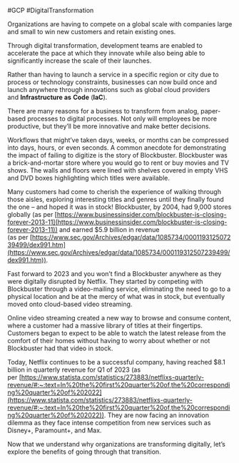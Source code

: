 #GCP #DigitalTransformation 

Organizations are having to compete on a global scale with companies large and small to win new customers and retain existing ones. 

Through digital transformation, development teams are enabled to accelerate the pace at which they innovate while also being able to significantly increase the scale of their launches.

Rather than having to launch a service in a specific region or city due to process or technology constraints, businesses can now build once and launch anywhere through innovations such as global cloud providers and **Infrastructure as** **Code** (**IaC**).

There are many reasons for a business to transform from analog, paper-based processes to digital processes. Not only will employees be more productive, but they’ll be more innovative and make better decisions. 

Workflows that might’ve taken days, weeks, or months can be compressed into days, hours, or even seconds. A common anecdote for demonstrating the impact of failing to digitize is the story of Blockbuster. Blockbuster was a brick-and-mortar store where you would go to rent or buy movies and TV shows. The walls and floors were lined with shelves covered in empty VHS and DVD boxes highlighting which titles were available.

Many customers had come to cherish the experience of walking through those aisles, exploring interesting titles and genres until they finally found the one – and hoped it was in stock! Blockbuster, by 2004, had 9,000 stores globally (as per [https://www.businessinsider.com/blockbuster-is-closing-forever-2013-11](https://www.businessinsider.com/blockbuster-is-closing-forever-2013-11)) and earned $5.9 billion in revenue (as per [https://www.sec.gov/Archives/edgar/data/1085734/000119312507239499/dex991.htm](https://www.sec.gov/Archives/edgar/data/1085734/000119312507239499/dex991.htm)).

Fast forward to 2023 and you won’t find a Blockbuster anywhere as they were digitally disrupted by Netflix. They started by competing with Blockbuster through a video-mailing service, eliminating the need to go to a physical location and be at the mercy of what was in stock, but eventually moved onto cloud-based video streaming. 

Online video streaming created a new way to browse and consume content, where a customer had a massive library of titles at their fingertips. Customers began to expect to be able to watch the latest release from the comfort of their homes without having to worry about whether or not Blockbuster had that video in stock. 

Today, Netflix continues to be a successful company, having reached $8.1 billion in quarterly revenue for Q1 of 2023 (as per [https://www.statista.com/statistics/273883/netflixs-quarterly-revenue/#:~:text=In%20the%20first%20quarter%20of,the%20corresponding%20quarter%20of%202022](https://www.statista.com/statistics/273883/netflixs-quarterly-revenue/#:~:text=In%20the%20first%20quarter%20of,the%20corresponding%20quarter%20of%202022)). They are now facing an innovation dilemma as they face intense competition from new services such as Disney+, Paramount+, and Max.

Now that we understand why organizations are transforming digitally, let’s explore the benefits of going through that transition.